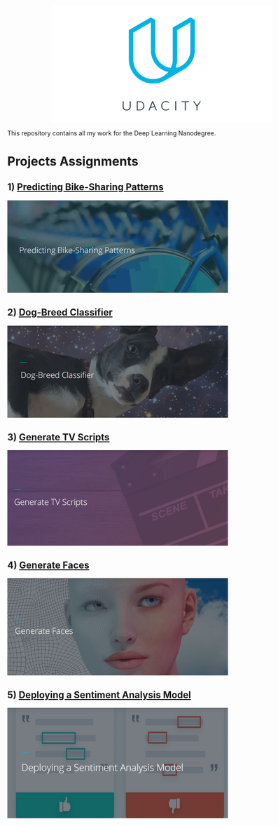 <img src="./img/logo.png" hspace="20%">

This repository contains all my work for the Deep Learning Nanodegree.


# Projects Assignments

## 1) [Predicting Bike-Sharing Patterns](https://github.com/3outeille/DLND-Labs/tree/master/src/project-1-predicting-bike-sharing-patterns)

<img src="./img/1.jpg">

## 2) [Dog-Breed Classifier](https://github.com/3outeille/DLND-Labs/tree/master/src/project-2-dog-breed-classifier)

<img src="./img/2.jpg">

## 3) [Generate TV Scripts](https://github.com/3outeille/DLND-Labs/tree/master/src/project-3-generate-tv-scripts)

<img src="./img/3.jpg">

## 4) [Generate Faces](https://github.com/3outeille/DLND-Labs/tree/master/src/project-4-generate-faces)

<img src="./img/4.jpg">

## 5) [Deploying a Sentiment Analysis Model](https://github.com/3outeille/DLND-Labs/tree/master/src/project-5-deploying-a-sentiment-analysis-model)

<img src="./img/5.jpg">